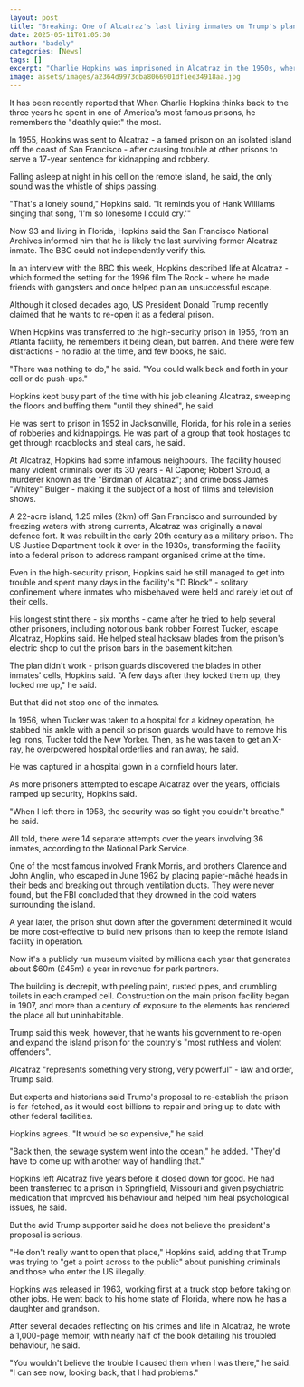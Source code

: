 ```yaml
---
layout: post
title: "Breaking: One of Alcatraz's last living inmates on Trump's plan to reopen prison"
date: 2025-05-11T01:05:30
author: "badely"
categories: [News]
tags: []
excerpt: "Charlie Hopkins was imprisoned in Alcatraz in the 1950s, where he spent three 'lonely' years."
image: assets/images/a2364d9973dba8066901df1ee34918aa.jpg
---
```


It has been recently reported that When Charlie Hopkins thinks back to the three years he spent in one of America's most famous prisons, he remembers the "deathly quiet" the most.

In 1955, Hopkins was sent to Alcatraz - a famed prison on an isolated island off the coast of San Francisco - after causing trouble at other prisons to serve a 17-year sentence for kidnapping and robbery.

Falling asleep at night in his cell on the remote island, he said, the only sound was the whistle of ships passing.

"That's a lonely sound," Hopkins said. "It reminds you of Hank Williams singing that song, 'I'm so lonesome I could cry.'"

Now 93 and living in Florida, Hopkins said the San Francisco National Archives informed him that he is likely the last surviving former Alcatraz inmate. The BBC could not independently verify this.

In an interview with the BBC this week, Hopkins described life at Alcatraz - which formed the setting for the 1996 film The Rock - where he made friends with gangsters and once helped plan an unsuccessful escape. 

Although it closed decades ago, US President Donald Trump recently claimed that he wants to re-open it as a federal prison. 

When Hopkins was transferred to the high-security prison in 1955, from an Atlanta facility, he remembers it being clean, but barren. And there were few distractions - no radio at the time, and few books, he said.

"There was nothing to do," he said. "You could walk back and forth in your cell or do push-ups."

Hopkins kept busy part of the time with his job cleaning Alcatraz, sweeping the floors and buffing them "until they shined", he said.

He was sent to prison in 1952 in Jacksonville, Florida, for his role in a series of robberies and kidnappings. He was part of a group that took hostages to get through roadblocks and steal cars, he said. 

At Alcatraz, Hopkins had some infamous neighbours. The facility housed many violent criminals over its 30 years - Al Capone; Robert Stroud, a murderer known as the "Birdman of Alcatraz"; and crime boss James "Whitey" Bulger - making it the subject of a host of films and television shows.

A 22-acre island, 1.25 miles (2km) off San Francisco and surrounded by freezing waters with strong currents, Alcatraz was originally a naval defence fort. It was rebuilt in the early 20th century as a military prison. The US Justice Department took it over in the 1930s, transforming the facility into a federal prison to address rampant organised crime at the time.

Even in the high-security prison, Hopkins said he still managed to get into trouble and spent many days in the facility's "D Block" - solitary confinement where inmates who misbehaved were held and rarely let out of their cells. 

His longest stint there - six months - came after he tried to help several other prisoners, including notorious bank robber Forrest Tucker, escape Alcatraz, Hopkins said. He helped steal hacksaw blades from the prison's electric shop to cut the prison bars in the basement kitchen.

The plan didn't work - prison guards discovered the blades in other inmates' cells, Hopkins said. "A few days after they locked them up, they locked me up," he said.

But that did not stop one of the inmates.

In 1956, when Tucker was taken to a hospital for a kidney operation, he stabbed his ankle with a pencil so prison guards would have to remove his leg irons, Tucker told the New Yorker. Then, as he was taken to get an X-ray, he overpowered hospital orderlies and ran away, he said. 

He was captured in a hospital gown in a cornfield hours later. 

As more prisoners attempted to escape Alcatraz over the years, officials ramped up security, Hopkins said. 

"When I left there in 1958, the security was so tight you couldn't breathe," he said.

All told, there were 14 separate attempts over the years involving 36 inmates, according to the National Park Service. 

One of the most famous involved Frank Morris, and brothers Clarence and John Anglin, who escaped in June 1962 by placing papier-mâché heads in their beds and breaking out through ventilation ducts. They were never found, but the FBI concluded that they drowned in the cold waters surrounding the island. 

A year later, the prison shut down after the government determined it would be more cost-effective to build new prisons than to keep the remote island facility in operation. 

Now it's a publicly run museum visited by millions each year that generates about $60m (£45m) a year in revenue for park partners.

The building is decrepit, with peeling paint, rusted pipes, and crumbling toilets in each cramped cell. Construction on the main prison facility began in 1907, and more than a century of exposure to the elements has rendered the place all but uninhabitable.

Trump said this week, however, that he wants his government to re-open and expand the island prison for the country's "most ruthless and violent offenders".

Alcatraz "represents something very strong, very powerful" - law and order, Trump said.

But experts and historians said Trump's proposal to re-establish the prison is far-fetched, as it would cost billions to repair and bring up to date with other federal facilities.

Hopkins agrees. "It would be so expensive," he said. 

"Back then, the sewage system went into the ocean," he added. "They'd have to come up with another way of handling that."

Hopkins left Alcatraz five years before it closed down for good. He had been transferred to a prison in Springfield, Missouri and given psychiatric medication that improved his behaviour and helped him heal psychological issues, he said. 

But the avid Trump supporter said he does not believe the president's proposal is serious. 

"He don't really want to open that place," Hopkins said, adding that Trump was trying to "get a point across to the public" about punishing criminals and those who enter the US illegally.

Hopkins was released in 1963, working first at a truck stop before taking on other jobs. He went back to his home state of Florida, where now he has a daughter and grandson. 

After several decades reflecting on his crimes and life in Alcatraz, he wrote a 1,000-page memoir, with nearly half of the book detailing his troubled behaviour, he said. 

"You wouldn't believe the trouble I caused them when I was there," he said. "I can see now, looking back, that I had problems."

